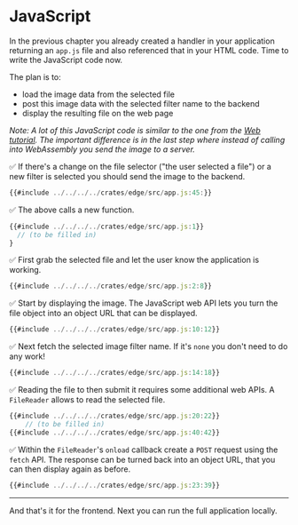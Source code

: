 # JavaScript

In the previous chapter you already created a handler in your application returning an `app.js` file and also referenced that in your HTML code.
Time to write the JavaScript code now.

The plan is to:

* load the image data from the selected file
* post this image data with the selected filter name to the backend
* display the resulting file on the web page

_Note: A lot of this JavaScript code is similar to the one from the [Web tutorial](../web.md). The important difference is in the last step where instead of calling into WebAssembly you send the image to a server._

✅ If there's a change on the file selector ("the user selected a file") or a new filter is selected you should send the image to the backend.

```javascript
{{#include ../../../../crates/edge/src/app.js:45:}}
```

✅ The above calls a new function.

```javascript
{{#include ../../../../crates/edge/src/app.js:1}}
  // (to be filled in)
}
```

✅ First grab the selected file and let the user know the application is working.


```javascript
{{#include ../../../../crates/edge/src/app.js:2:8}}
```

✅ Start by displaying the image.
The JavaScript web API lets you turn the file object into an object URL that can be displayed.

```javascript
{{#include ../../../../crates/edge/src/app.js:10:12}}
```

✅ Next fetch the selected image filter name. If it's `none` you don't need to do any work!

```javascript
{{#include ../../../../crates/edge/src/app.js:14:18}}
```

✅ Reading the file to then submit it requires some additional web APIs.
A `FileReader` allows to read the selected file.

```javascript
{{#include ../../../../crates/edge/src/app.js:20:22}}
    // (to be filled in)
{{#include ../../../../crates/edge/src/app.js:40:42}}
```

✅ Within the `FileReader`'s `onload` callback create a `POST` request using the `fetch` API.
The response can be turned back into an object URL, that you can then display again as before.

```javascript
{{#include ../../../../crates/edge/src/app.js:23:39}}
```

---

And that's it for the frontend.
Next you can run the full application locally.
